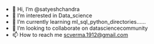 - 👋 Hi, I’m @satyeshchandra
- 👀 I’m interested in Data_science
- 🌱 I’m currently learning ml_sql_python_directories......
- 💞️ I’m looking to collaborate on datasciencecommunity
- 📫 How to reach me scverma.1912@gmail.com

<!---
satyeshchandra/satyeshchandra is a ✨ special ✨ repository because its `README.md` (this file) appears on your GitHub profile.
You can click the Preview link to take a look at your changes.
--->
